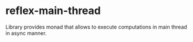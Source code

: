 # reflex-main-thread

Library provides monad that allows to execute computations in main thread in async manner.
